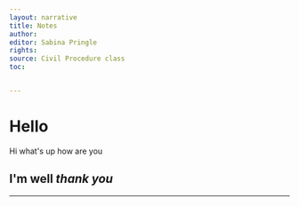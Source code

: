 ```yaml
---
layout: narrative
title: Notes
author:
editor: Sabina Pringle
rights:
source: Civil Procedure class
toc:


---
```


# Hello

Hi what's up how are you

## I'm well *thank you*


---
